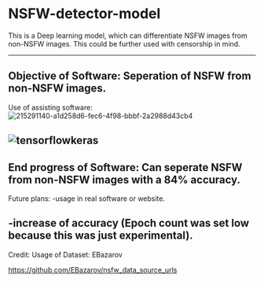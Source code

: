 # NSFW-detector-model
This is a Deep learning model, which can differentiate NSFW images from non-NSFW images. This could be further used with censorship in mind.

----------------------------------------------------------------------
Objective of Software:
Seperation of NSFW from non-NSFW images. 
----------------------------------------------------------------------------------------------------------------------------
Use of assisting software:
![215291140-a1d258d6-fec6-4f98-bbbf-2a2988d43cb4](https://github.com/aarda55/NSFW-detector-model/assets/79632956/8b7e2e5e-ffe3-4bd9-abb0-ee05b14920ef)

![tensorflowkeras](https://github.com/aarda55/NSFW-detector-model/assets/79632956/8b5c3d0e-64e1-4ca7-bc22-efc5aaea4833)
----------------------------------------------------------------------------------------------------------------------------
End progress of Software:
Can seperate NSFW from non-NSFW images with a 84% accuracy.
----------------------------------------------------------------------------------------------------------------------------
Future plans:
-usage in real software or website.

-increase of accuracy (Epoch count was set low because this was just experimental).
----------------------------------------------------------------------------------------------------------------------------
Credit: Usage of Dataset: EBazarov

https://github.com/EBazarov/nsfw_data_source_urls
